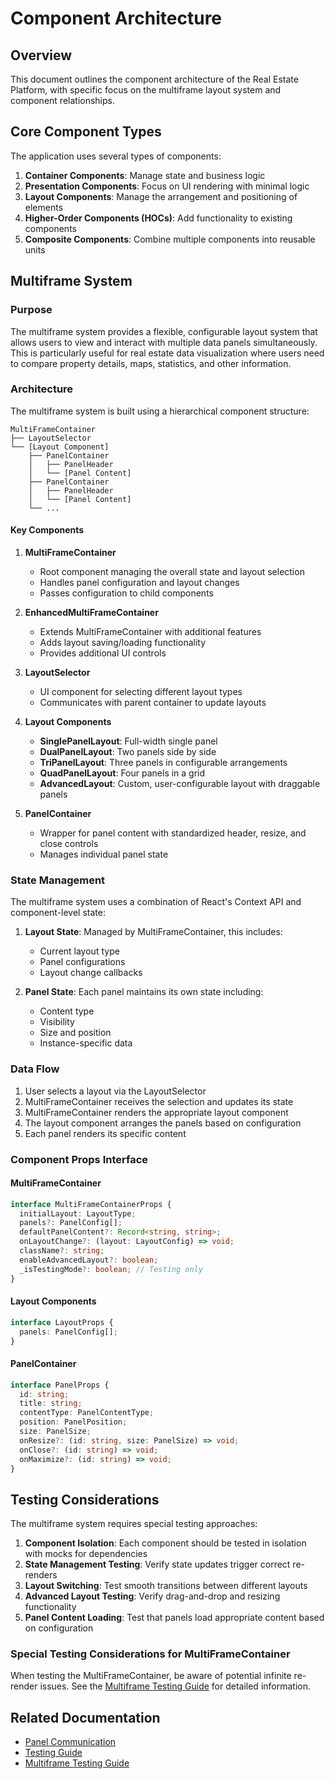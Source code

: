 # Component Architecture

## Overview

This document outlines the component architecture of the Real Estate Platform, with specific focus on the multiframe layout system and component relationships.

## Core Component Types

The application uses several types of components:

1. **Container Components**: Manage state and business logic
2. **Presentation Components**: Focus on UI rendering with minimal logic
3. **Layout Components**: Manage the arrangement and positioning of elements
4. **Higher-Order Components (HOCs)**: Add functionality to existing components
5. **Composite Components**: Combine multiple components into reusable units

## Multiframe System

### Purpose

The multiframe system provides a flexible, configurable layout system that allows users to view and interact with multiple data panels simultaneously. This is particularly useful for real estate data visualization where users need to compare property details, maps, statistics, and other information.

### Architecture

The multiframe system is built using a hierarchical component structure:

```
MultiFrameContainer
├── LayoutSelector
└── [Layout Component]
    ├── PanelContainer
    │   ├── PanelHeader
    │   └── [Panel Content]
    ├── PanelContainer
    │   ├── PanelHeader
    │   └── [Panel Content]
    └── ...
```

#### Key Components

1. **MultiFrameContainer**
   - Root component managing the overall state and layout selection
   - Handles panel configuration and layout changes
   - Passes configuration to child components

2. **EnhancedMultiFrameContainer**
   - Extends MultiFrameContainer with additional features
   - Adds layout saving/loading functionality
   - Provides additional UI controls

3. **LayoutSelector**
   - UI component for selecting different layout types
   - Communicates with parent container to update layouts

4. **Layout Components**
   - **SinglePanelLayout**: Full-width single panel
   - **DualPanelLayout**: Two panels side by side
   - **TriPanelLayout**: Three panels in configurable arrangements
   - **QuadPanelLayout**: Four panels in a grid
   - **AdvancedLayout**: Custom, user-configurable layout with draggable panels

5. **PanelContainer**
   - Wrapper for panel content with standardized header, resize, and close controls
   - Manages individual panel state

### State Management

The multiframe system uses a combination of React's Context API and component-level state:

1. **Layout State**: Managed by MultiFrameContainer, this includes:
   - Current layout type
   - Panel configurations
   - Layout change callbacks

2. **Panel State**: Each panel maintains its own state including:
   - Content type
   - Visibility
   - Size and position
   - Instance-specific data

### Data Flow

1. User selects a layout via the LayoutSelector
2. MultiFrameContainer receives the selection and updates its state
3. MultiFrameContainer renders the appropriate layout component
4. The layout component arranges the panels based on configuration
5. Each panel renders its specific content

### Component Props Interface

#### MultiFrameContainer

```typescript
interface MultiFrameContainerProps {
  initialLayout: LayoutType;
  panels?: PanelConfig[];
  defaultPanelContent?: Record<string, string>;
  onLayoutChange?: (layout: LayoutConfig) => void;
  className?: string;
  enableAdvancedLayout?: boolean;
  _isTestingMode?: boolean; // Testing only
}
```

#### Layout Components

```typescript
interface LayoutProps {
  panels: PanelConfig[];
}
```

#### PanelContainer

```typescript
interface PanelProps {
  id: string;
  title: string;
  contentType: PanelContentType;
  position: PanelPosition;
  size: PanelSize;
  onResize?: (id: string, size: PanelSize) => void;
  onClose?: (id: string) => void;
  onMaximize?: (id: string) => void;
}
```

## Testing Considerations

The multiframe system requires special testing approaches:

1. **Component Isolation**: Each component should be tested in isolation with mocks for dependencies
2. **State Management Testing**: Verify state updates trigger correct re-renders
3. **Layout Switching**: Test smooth transitions between different layouts
4. **Advanced Layout Testing**: Verify drag-and-drop and resizing functionality
5. **Panel Content Loading**: Test that panels load appropriate content based on configuration

### Special Testing Considerations for MultiFrameContainer

When testing the MultiFrameContainer, be aware of potential infinite re-render issues. See the [Multiframe Testing Guide](../../src/__tests__/components/multiframe/README.md) for detailed information.

## Related Documentation

- [Panel Communication](./panel-communication.md)
- [Testing Guide](../testing.md)
- [Multiframe Testing Guide](../../src/__tests__/components/multiframe/README.md) 